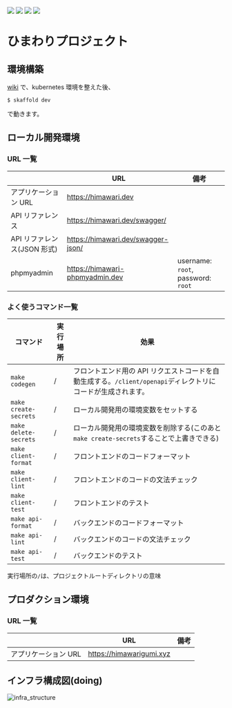 ![](https://github.com/YoshijiFujiwara/himawari-project/workflows/deploy-client/badge.svg)
![](https://github.com/YoshijiFujiwara/himawari-project/workflows/deploy-node/badge.svg)
![](https://github.com/YoshijiFujiwara/himawari-project/workflows/test-client/badge.svg)
![](https://github.com/YoshijiFujiwara/himawari-project/workflows/test-node/badge.svg)

# ひまわりプロジェクト

## 環境構築

[wiki](https://github.com/YoshijiFujiwara/himawari-project/wiki) で、kubernetes 環境を整えた後、

```
$ skaffold dev
```

で動きます。

## ローカル開発環境

### URL 一覧

|                             | URL                                | 備考                               |
| --------------------------- | ---------------------------------- | ---------------------------------- |
| アプリケーション URL        | https://himawari.dev               |                                    |
| API リファレンス            | https://himawari.dev/swagger/      |                                    |
| API リファレンス(JSON 形式) | https://himawari.dev/swagger-json/ |                                    |
| phpmyadmin                  | https://himawari-phpmyadmin.dev    | username: `root`, password: `root` |

### よく使うコマンド一覧

| コマンド              | 実行場所 | 効果                                                                                                         |
| --------------------- | -------- | ------------------------------------------------------------------------------------------------------------ |
| `make codegen`        | /        | フロントエンド用の API リクエストコードを自動生成する。`/client/openapi`ディレクトリにコードが生成されます。 |
| `make create-secrets` | /        | ローカル開発用の環境変数をセットする                                                                         |
| `make delete-secrets` | /        | ローカル開発用の環境変数を削除する(このあと`make create-secrets`することで上書きできる)                      |
| `make client-format`  | /        | フロントエンドのコードフォーマット                                                                           |
| `make client-lint`    | /        | フロントエンドのコードの文法チェック                                                                         |
| `make client-test`    | /        | フロントエンドのテスト                                                                                       |
| `make api-format`     | /        | バックエンドのコードフォーマット                                                                             |
| `make api-lint`       | /        | バックエンドのコードの文法チェック                                                                           |
| `make api-test`       | /        | バックエンドのテスト                                                                                         |

実行場所の`/`は、プロジェクトルートディレクトリの意味

## プロダクション環境

### URL 一覧

|                      | URL                      | 備考 |
| -------------------- | ------------------------ | ---- |
| アプリケーション URL | https://himawarigumi.xyz |      |

## インフラ構成図(doing)

![infra_structure](https://user-images.githubusercontent.com/35862303/82797210-bc134180-9eb1-11ea-88d6-f0bb8c56f833.jpg)
